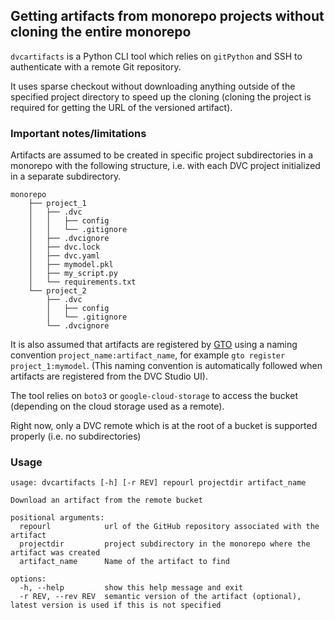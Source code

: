 ## Getting artifacts from monorepo projects without cloning the entire monorepo

`dvcartifacts` is a Python CLI tool which relies on `gitPython` and SSH to authenticate with a remote Git repository.

It uses sparse checkout without downloading anything outside of the specified project directory to speed up the cloning (cloning the project is required for getting the URL of the versioned artifact).

### Important notes/limitations

Artifacts are assumed to be created in specific project subdirectories in a monorepo with the following structure, i.e. with each DVC project initialized in a separate subdirectory.

```
monorepo
    ├── project_1
    │   ├── .dvc
    │   │   ├── config
    │   │   └── .gitignore
    │   ├── .dvcignore
    │   ├── dvc.lock
    │   ├── dvc.yaml
    │   ├── mymodel.pkl    
    │   ├── my_script.py
    │   └── requirements.txt
    └── project_2
        ├── .dvc
        │   ├── config
        │   └── .gitignore
        └── .dvcignore
```
It is also assumed that artifacts are registered by [GTO](https://dvc.org/doc/gto) using a naming convention `project_name:artifact_name`, for example `gto register project_1:mymodel`.
(This naming convention is automatically followed when artifacts are registered from the DVC Studio UI).


The tool relies on `boto3` or `google-cloud-storage` to access the bucket (depending on the cloud storage used as a remote).

Right now, only a DVC remote which is at the root of a bucket is supported properly (i.e. no subdirectories)

### Usage

```cli
usage: dvcartifacts [-h] [-r REV] repourl projectdir artifact_name

Download an artifact from the remote bucket

positional arguments:
  repourl            url of the GitHub repository associated with the artifact
  projectdir         project subdirectory in the monorepo where the artifact was created
  artifact_name      Name of the artifact to find

options:
  -h, --help         show this help message and exit
  -r REV, --rev REV  semantic version of the artifact (optional), latest version is used if this is not specified
```